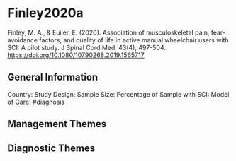 # Finley2020a
Finley, M. A., & Euiler, E. (2020). Association of musculoskeletal pain, fear-avoidance factors, and quality of life in active manual wheelchair users with SCI: A pilot study. J Spinal Cord Med, 43(4), 497-504. https://doi.org/10.1080/10790268.2019.1565717 

## General Information
Country: 
Study Design: 
Sample Size: 
Percentage of Sample with SCI:
Model of Care: #diagnosis

## Management Themes


## Diagnostic Themes
